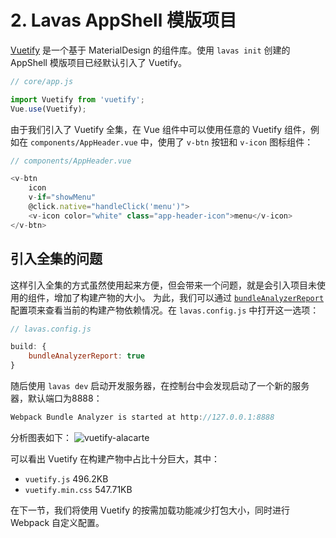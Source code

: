 # 2. Lavas AppShell 模版项目

[Vuetify](https://vuetifyjs.com/) 是一个基于 MaterialDesign 的组件库。使用 `lavas init` 创建的 AppShell 模版项目已经默认引入了 Vuetify。
```javascript
// core/app.js

import Vuetify from 'vuetify';
Vue.use(Vuetify);
```

由于我们引入了 Vuetify 全集，在 Vue 组件中可以使用任意的 Vuetify 组件，例如在 `components/AppHeader.vue` 中，使用了 `v-btn` 按钮和 `v-icon` 图标组件：
```javascript
// components/AppHeader.vue

<v-btn
    icon
    v-if="showMenu"
    @click.native="handleClick('menu')">
    <v-icon color="white" class="app-header-icon">menu</v-icon>
</v-btn>
```

## 引入全集的问题

这样引入全集的方式虽然使用起来方便，但会带来一个问题，就是会引入项目未使用的组件，增加了构建产物的大小。
为此，我们可以通过 [`bundleAnalyzerReport`](/guide/v2/advanced/build-config#bundleanalyzerreport) 配置项来查看当前的构建产物依赖情况。在 `lavas.config.js` 中打开这一选项：
```javascript
// lavas.config.js

build: {
    bundleAnalyzerReport: true
}
```

随后使用 `lavas dev` 启动开发服务器，在控制台中会发现启动了一个新的服务器，默认端口为8888：
```javascript
Webpack Bundle Analyzer is started at http://127.0.0.1:8888
```

分析图表如下：
![vuetify-alacarte](https://boscdn.baidu.com/assets/lavas/codelab/vuetify-alacarte-1.png)

可以看出 Vuetify 在构建产物中占比十分巨大，其中：
* `vuetify.js` 496.2KB
* `vuetify.min.css` 547.71KB

在下一节，我们将使用 Vuetify 的按需加载功能减少打包大小，同时进行 Webpack 自定义配置。
